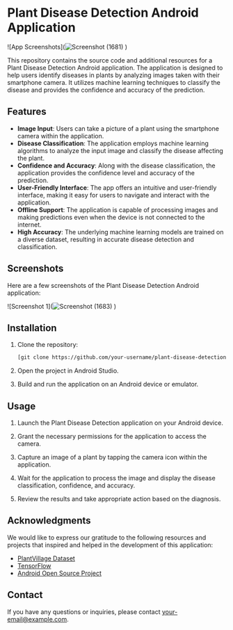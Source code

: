 # Plant Disease Detection Android Application

![App Screenshots](![Screenshot (1681)](https://github.com/abhi-0013/plant-disease-detection-application/assets/94632685/aad6e650-9a87-4d39-b722-8afa2d9fb07b)
)

This repository contains the source code and additional resources for a Plant Disease Detection Android application. The application is designed to help users identify diseases in plants by analyzing images taken with their smartphone camera. It utilizes machine learning techniques to classify the disease and provides the confidence and accuracy of the prediction.

## Features

- **Image Input**: Users can take a picture of a plant using the smartphone camera within the application.
- **Disease Classification**: The application employs machine learning algorithms to analyze the input image and classify the disease affecting the plant.
- **Confidence and Accuracy**: Along with the disease classification, the application provides the confidence level and accuracy of the prediction.
- **User-Friendly Interface**: The app offers an intuitive and user-friendly interface, making it easy for users to navigate and interact with the application.
- **Offline Support**: The application is capable of processing images and making predictions even when the device is not connected to the internet.
- **High Accuracy**: The underlying machine learning models are trained on a diverse dataset, resulting in accurate disease detection and classification.

## Screenshots

Here are a few screenshots of the Plant Disease Detection Android application:

![Screenshot 1](![Screenshot (1683)](https://github.com/abhi-0013/plant-disease-detection-application/assets/94632685/10ea7064-0a4d-457b-880f-0da2da39313e)
)


## Installation

1. Clone the repository:

   ```bash
   [git clone https://github.com/your-username/plant-disease-detection-android.git](https://github.com/abhi-0013/plant-disease-detection-application.git)
   ```

2. Open the project in Android Studio.

3. Build and run the application on an Android device or emulator.

## Usage

1. Launch the Plant Disease Detection application on your Android device.

2. Grant the necessary permissions for the application to access the camera.

3. Capture an image of a plant by tapping the camera icon within the application.

4. Wait for the application to process the image and display the disease classification, confidence, and accuracy.

5. Review the results and take appropriate action based on the diagnosis.


## Acknowledgments

We would like to express our gratitude to the following resources and projects that inspired and helped in the development of this application:

- [PlantVillage Dataset](https://www.bing.com/ck/a?!&&p=1e1a87352e72feacJmltdHM9MTY4ODYwMTYwMCZpZ3VpZD0xZmRjNWFmYS00Y2NlLTY1MWUtM2Q4ZS00YTdlNGQ3YzY0YjYmaW5zaWQ9NTE5OA&ptn=3&hsh=3&fclid=1fdc5afa-4cce-651e-3d8e-4a7e4d7c64b6&psq=plant+village+dataset+kaggle&u=a1aHR0cHM6Ly93d3cua2FnZ2xlLmNvbS9kYXRhc2V0cy9hYmRhbGxhaGFsaWRldi9wbGFudHZpbGxhZ2UtZGF0YXNldA&ntb=1)
- [TensorFlow](https://www.tensorflow.org/)
- [Android Open Source Project](https://source.android.com/)

## Contact

If you have any questions or inquiries, please contact [your-email@example.com](mailto:your-email@example.com).
